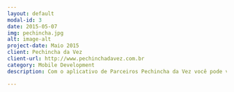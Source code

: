 ```yaml
---
layout: default
modal-id: 3
date: 2015-05-07
img: pechincha.jpg
alt: image-alt
project-date: Maio 2015
client: Pechincha da Vez
client-url: http://www.pechinchadavez.com.br
category: Mobile Development
description: Com o aplicativo de Parceiros Pechincha da Vez você pode validar seus cupons de forma rápida e fácil, direto do seu smartphone. O aplicativo é exclusivo para parceiros Pechincha da Vez. Para mais informações acesse à <a href="https://play.google.com/store/apps/details?id=br.com.pechinchadavez.parceiro">Play Store</a>.

---
```


